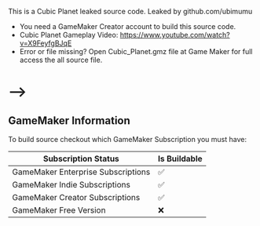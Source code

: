 This is a Cubic Planet leaked source code.
Leaked by github.com/ubimumu
- You need a GameMaker Creator account to build this source code.
- Cubic Planet Gameplay Video: https://www.youtube.com/watch?v=X9FeyfgBJqE
- Error or file missing? Open Cubic_Planet.gmz file at Game Maker for full access the all source file.

# -->

## GameMaker Information

To build source checkout which GameMaker Subscription you must have:

| Subscription Status |  Is Buildable        |
| ------- | ------------------ |
| GameMaker Enterprise Subscriptions   | :white_check_mark: |
| GameMaker Indie Subscriptions  | :white_check_mark:    |
| GameMaker Creator Subscriptions   | :white_check_mark: |
| GameMaker Free Version   | :x:                |
